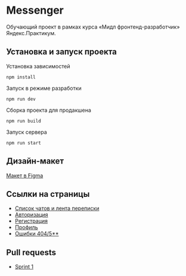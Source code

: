 # Messenger

Обучающий проект в рамках курса «Мидл фронтенд-разработчик» Яндекс.Практикум.

## Установка и запуск проекта

Установка зависимостей

    npm install

Запуск в режиме разработки

    npm run dev

Сборка проекта для продакшена

    npm run build

Запуск сервера

    npm run start

## Дизайн-макет

[Макет в Figma](https://www.figma.com/file/rcpZBVPmaAXBgzTcSlguc1/social-network-chat?node-id=0%3A1&t=dt38BE58h3eGzOOG-1)

## Ссылки на страницы

- [Список чатов и лента переписки](https://lambent-hotteok-03f506.netlify.app/)
- [Авторизация](https://lambent-hotteok-03f506.netlify.app/#sign-in)
- [Регистрация](https://lambent-hotteok-03f506.netlify.app/#sign-up)
- [Профиль](https://lambent-hotteok-03f506.netlify.app/#profile)
- [Ошибки 404/5**](https://lambent-hotteok-03f506.netlify.app/#not-found)

## Pull requests

- [Sprint 1](https://github.com/mironovsergey/middle.messenger.praktikum.yandex/pull/2)